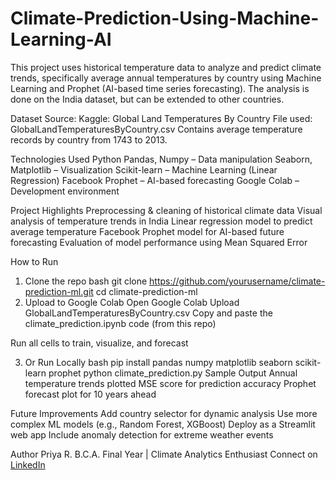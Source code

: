 # Climate-Prediction-Using-Machine-Learning-AI
This project uses historical temperature data to analyze and predict climate trends, specifically average annual temperatures by country using Machine Learning and Prophet (AI-based time series forecasting). The analysis is done on the India dataset, but can be extended to other countries.

 Dataset
Source: Kaggle: Global Land Temperatures By Country
File used: GlobalLandTemperaturesByCountry.csv
Contains average temperature records by country from 1743 to 2013.

Technologies Used
Python
Pandas, Numpy – Data manipulation
Seaborn, Matplotlib – Visualization
Scikit-learn – Machine Learning (Linear Regression)
Facebook Prophet – AI-based forecasting
Google Colab – Development environment

Project Highlights
Preprocessing & cleaning of historical climate data
Visual analysis of temperature trends in India
Linear regression model to predict average temperature
Facebook Prophet model for AI-based future forecasting
Evaluation of model performance using Mean Squared Error

 How to Run
1. Clone the repo
bash
git clone https://github.com/yourusername/climate-prediction-ml.git
cd climate-prediction-ml
2. Upload to Google Colab
Open Google Colab
Upload GlobalLandTemperaturesByCountry.csv
Copy and paste the climate_prediction.ipynb code (from this repo)

Run all cells to train, visualize, and forecast

3. Or Run Locally
bash
pip install pandas numpy matplotlib seaborn scikit-learn prophet
python climate_prediction.py
Sample Output
Annual temperature trends plotted
MSE score for prediction accuracy
Prophet forecast plot for 10 years ahead
 
Future Improvements
Add country selector for dynamic analysis
Use more complex ML models (e.g., Random Forest, XGBoost)
Deploy as a Streamlit web app
Include anomaly detection for extreme weather events

 Author
Priya R.
B.C.A. Final Year | Climate Analytics Enthusiast
Connect on [LinkedIn](url)
